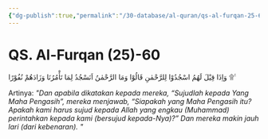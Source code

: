 ```yaml
---
{"dg-publish":true,"permalink":"/30-database/al-quran/qs-al-furqan-25-60/"}
---
```



# QS. Al-Furqan (25)-60
وَاِذَا قِيْلَ لَهُمُ اسْجُدُوْا لِلرَّحْمٰنِ قَالُوْا وَمَا الرَّحْمٰنُ اَنَسْجُدُ لِمَا تَأْمُرُنَا وَزَادَهُمْ نُفُوْرًا ۩ ࣖ

Artinya: *"Dan apabila dikatakan kepada mereka, “Sujudlah kepada Yang Maha Pengasih”, mereka menjawab, “Siapakah yang Maha Pengasih itu? Apakah kami harus sujud kepada Allah yang engkau (Muhammad) perintahkan kepada kami (bersujud kepada-Nya)?” Dan mereka makin jauh lari (dari kebenaran). "*
